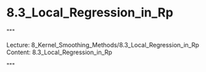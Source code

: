 # 8.3_Local_Regression_in_Rp

"""

Lecture: 8_Kernel_Smoothing_Methods/8.3_Local_Regression_in_Rp
Content: 8.3_Local_Regression_in_Rp

"""

